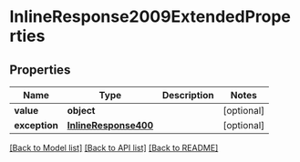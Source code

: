 # InlineResponse2009ExtendedProperties

## Properties
Name | Type | Description | Notes
------------ | ------------- | ------------- | -------------
**value** | **object** |  | [optional] 
**exception** | [**InlineResponse400**](InlineResponse400.md) |  | [optional] 

[[Back to Model list]](../README.md#documentation-for-models) [[Back to API list]](../README.md#documentation-for-api-endpoints) [[Back to README]](../README.md)


